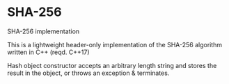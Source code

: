 # SHA-256
SHA-256 implementation

This is a lightweight header-only implementation of the SHA-256 algorithm written in C++ (reqd. C++17)

Hash object constructor accepts an arbitrary length string and stores the result in the object, or throws an exception & terminates.
